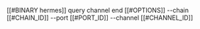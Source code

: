 [[#BINARY hermes]] query channel end [[#OPTIONS]] --chain [[#CHAIN_ID]] --port [[#PORT_ID]] --channel [[#CHANNEL_ID]]

